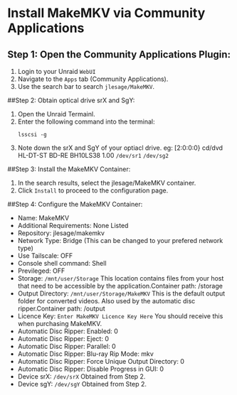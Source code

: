 # Install MakeMKV via Community Applications

## Step 1: Open the Community Applications Plugin:
1. Login to your Unraid `WebUI`  
2. Navigate to the `Apps` tab (Community Applications).
3. Use the search bar to search `jlesage/MakeMKV`.

##Step 2: Obtain optical drive srX and SgY:
1. Open the Unraid Termainl.
2. Enter the following command into the terminal:
    ```
    lsscsi -g  
    ```
3. Note down the srX and SgY of your optiacl drive.
   eg:
   [2:0:0:0}  cd/dvd  HL-DT-ST  BD-RE  BH10LS38  1.00  `/dev/sr1`  `/dev/sg2`


##Step 3: Install the MakeMKV Container:
1. In the search results, select the jlesage/MakeMKV container.
2. Click `Install` to proceed to the configuration page.

##Step 4: Configure the MakeMKV Container:
- Name: MakeMKV
- Additional Requirements: None Listed
- Repository: jlesage/makemkv
- Network Type: Bridge (This can be changed to your prefered network type)
- Use Tailscale: OFF
- Console shell command: Shell
- Previleged: OFF
- Storage: `/mnt/user/Storage` This location contains files from your host that need to be accessible by the application.Container path: /storage
- Output Directory: `/mnt/user/Storage/MakeMKV` This is the default output folder for converted videos. Also used by the automatic disc ripper.Container path: /output
- Licence Key: `Enter MakeMKV Licence Key Here` You should receive this when purchasing MakeMKV.
- Automatic Disc Ripper: Enabled: 0
- Automatic Disc Ripper: Eject: 0
- Automatic Disc Ripper: Parallel: 0
- Automatic Disc Ripper: Blu-ray Rip Mode: mkv
- Automatic Disc Ripper: Force Unique Output Directory: 0
- Automatic Disc Ripper: Disable Progress in GUI: 0
- Device srX: `/dev/srX` Obtained from Step 2.
- Device sgY: `/dev/sgY` Obtained from Step 2.

